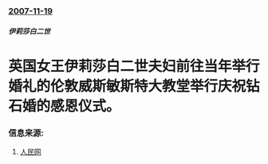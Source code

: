 ### [2007-11-19](/news/2007/11/19/index.md)

##### 伊莉莎白二世
# 英国女王伊莉莎白二世夫妇前往当年举行婚礼的伦敦威斯敏斯特大教堂举行庆祝钻石婚的感恩仪式。




### 信息来源:

1. [人民网](http://world.people.com.cn/GB/1029/42356/6549767.html)
